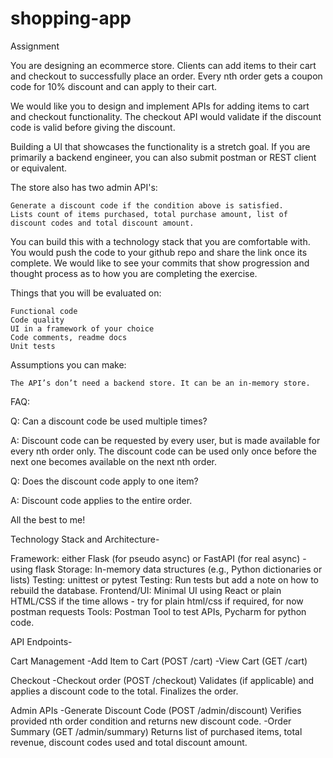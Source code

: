 # shopping-app

Assignment

You are designing an ecommerce store. Clients can add items to their cart and checkout to successfully place an order. Every nth order gets a coupon code for 10% discount and can apply to their cart.

We would like you to design and implement APIs for adding items to cart and checkout functionality. The checkout API would validate if the discount code is valid before giving the discount.

Building a UI that showcases the functionality is a stretch goal. If you are primarily a backend engineer, you can also submit postman or REST client or equivalent.

The store also has two admin API's:

    Generate a discount code if the condition above is satisfied.
    Lists count of items purchased, total purchase amount, list of discount codes and total discount amount.

You can build this with a technology stack that you are comfortable with. You would push the code to your github repo and share the link once its complete. We would like to see your commits that show progression and thought process as to how you are completing the exercise.

Things that you will be evaluated on:

    Functional code
    Code quality
    UI in a framework of your choice
    Code comments, readme docs
    Unit tests

Assumptions you can make:

    The API’s don’t need a backend store. It can be an in-memory store.

FAQ:

Q: Can a discount code be used multiple times?

A: Discount code can be requested by every user, but is made available for every nth order only. The discount code can be used only once before the next one becomes available on the next nth order.

Q: Does the discount code apply to one item?

A: Discount code applies to the entire order.

All the best to me!


Technology Stack and Architecture-

Framework: either Flask (for pseudo async) or FastAPI (for real async) - using flask
Storage: In-memory data structures (e.g., Python dictionaries or lists)
Testing: unittest or pytest
Testing: Run tests but add a note on how to rebuild the database.
Frontend/UI: Minimal UI using React or plain HTML/CSS if the time allows - try for plain html/css if required, for now postman requests
Tools: Postman Tool to test APIs, Pycharm for python code.


API Endpoints-

Cart Management
-Add Item to Cart (POST /cart)
-View Cart (GET /cart)

Checkout
-Checkout order (POST /checkout)
Validates (if applicable) and applies a discount code to the total.
Finalizes the order.

Admin APIs
-Generate Discount Code (POST /admin/discount)
Verifies provided nth order condition and returns new discount code.
-Order Summary (GET /admin/summary)
Returns list of purchased items, total revenue, discount codes used and total discount amount.
